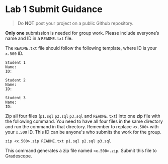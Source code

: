 # Lab 1 Submit Guidance

> <i class="trigger fa fa-exclamation-triangle fa-lg"></i>
> Do **NOT** post your project on a public Github repository.

**Only one** submission is needed for group work. Please include everyone’s name and ID in a `README.txt` file.

The `README.txt` file should follow the following template, where ID is your `x.500` ID.

```
Student 1
Name:
ID: 

Student 2
Name:
ID: 

Student 3
Name:
ID: 
```

Zip all four files (`p1.sql` `p2.sql` `p3.sql` and `README.txt`) into one zip file with the following command. You need to have all four files in the same directory and run the command in that directory. Remember to replace `<x.500>` with your `x.500` ID. This ID can be anyone's who submits the work for the group. 

<pre><code>zip &#60;x.500&#62;.zip README.txt p1.sql p2.sql p3.sql</code></pre>


This command generates a zip file named `<x.500>.zip`. Submit this file to Gradescope. 